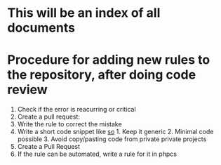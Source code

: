 # This will be an index of all documents

# Procedure for adding new rules to the repository, after doing code review
1. Check if the error is reacurring or critical
2. Create a pull request:
  1. Write the rule to correct the mistake
  2. Write a short code snippet like [so](https://help.github.com/articles/creating-and-highlighting-code-blocks/)
    1. Keep it generic
    2. Minimal code possible
    3. Avoid copy/pasting code from private private projects
3. Create a Pull Request
4. If the rule can be automated, write a rule for it in phpcs
